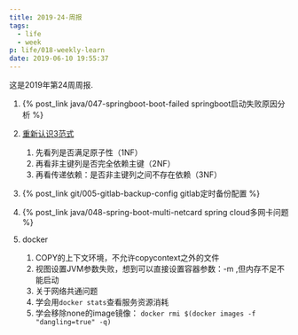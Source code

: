 ```yaml
---
title: 2019-24-周报
tags:
  - life
  - week
p: life/018-weekly-learn
date: 2019-06-10 19:55:37
---
```


这是2019年第24周周报.

1. {% post_link java/047-springboot-boot-failed springboot启动失败原因分析 %}

2. [重新认识3范式](https://blog.csdn.net/Dream_angel_Z/article/details/45175621)
    1. 先看列是否满足原子性（1NF）
    2. 再看非主键列是否完全依赖主键（2NF）
    3. 再看传递依赖：是否非主键列之间不存在依赖（3NF）

3. {% post_link git/005-gitlab-backup-config gitlab定时备份配置 %}

4. {% post_link java/048-spring-boot-multi-netcard spring cloud多网卡问题 %}

5. docker
    1. COPY的上下文环境，不允许copycontext之外的文件
    2. 视图设置JVM参数失败，想到可以直接设置容器参数：-m ,但内存不足不能启动
    3. 关于网络共通问题
    4. 学会用`docker stats`查看服务资源消耗
    5. 学会移除none的image镜像： `docker rmi $(docker images -f "dangling=true" -q)`
    


